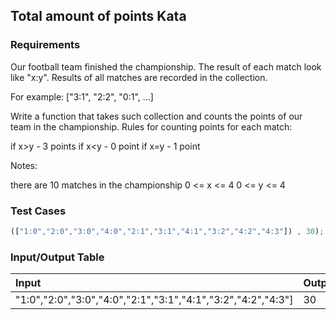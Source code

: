 ## Total amount of points Kata

### Requirements 

Our football team finished the championship. The result of each match look like "x:y". Results of all matches are recorded in the collection.

For example: ["3:1", "2:2", "0:1", ...]

Write a function that takes such collection and counts the points of our team in the championship. Rules for counting points for each match:

if x>y - 3 points
if x<y - 0 point
if x=y - 1 point

Notes:

there are 10 matches in the championship
0 <= x <= 4
0 <= y <= 4

### Test Cases

```JavaScript
(["1:0","2:0","3:0","4:0","2:1","3:1","4:1","3:2","4:2","4:3"]) , 30);
```

### Input/Output Table

| Input                                          | Output |
| :--------------------------------------------- | :----- |
| "1:0","2:0","3:0","4:0","2:1","3:1","4:1","3:2","4:2","4:3"]                              | 30  |

